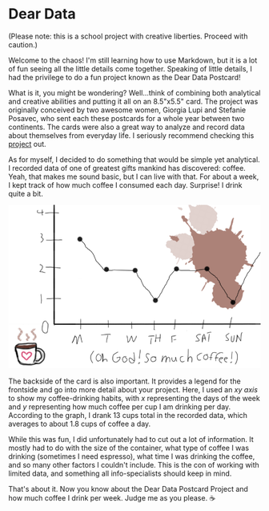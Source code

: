 # Dear Data 
(Please note: this is a school project with creative liberties. Proceed with caution.)

Welcome to the chaos! I'm still learning how to use Markdown, but it is a lot of fun seeing all the little details come together.
Speaking of little details, I had the privilege to do a fun project known as the Dear Data Postcard! 

What is it, you might be wondering? Well...think of combining both analytical and creative abilities and putting it 
all on an 8.5"x5.5" card. The project was originally conceived by two awesome women, Giorgia Lupi and Stefanie Posavec,
who sent each these postcards for a whole year between two continents. The cards were also a great way to analyze and record
data about themselves from everyday life. I seriously recommend checking this [project](http://http://www.dear-data.com/theproject) out.

As for myself, I decided to do something that would be simple yet analytical. I recorded data of one of greatest gifts mankind has 
discovered: coffee. Yeah, that makes me sound basic, but I can live with that. For about a week, I kept track of how much coffee I
consumed each day. Surprise! I drink quite a bit.

![DearDataCoffeeFront](https://github.com/lana-m-G/lana-m-G.github.io/blob/master/Dear%20Data%20Coffee3.png?raw=true) 

The backside of the card is also important. It provides a legend for the frontside and go into more detail about your project.
Here, I used an *xy axis* to show my coffee-drinking habits, with *x* representing the days of the week and *y* representing
how much coffee per cup I am drinking per day. According to the graph, I drank 13 cups total in the recorded data, which averages 
to about 1.8 cups of coffee a day.

While this was fun, I did unfortunately had to cut out a lot of information. It mostly had to do with the size of the container,
what type of coffee I was drinking (sometimes I need espresso), what time I was drinking the coffee, and so many other factors I
couldn't include. This is the con of working with limited data, and something all info-specialists should keep in mind.

That's about it. Now you know about the Dear Data Postcard Project and how much coffee I drink per week. Judge me as you please. :coffee:
